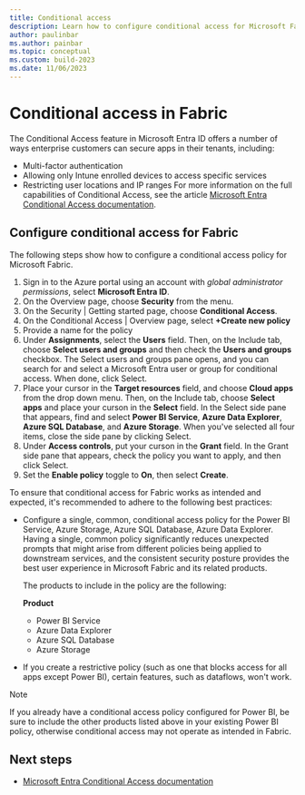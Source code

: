 ```yaml
---
title: Conditional access
description: Learn how to configure conditional access for Microsoft Fabric.
author: paulinbar
ms.author: painbar
ms.topic: conceptual
ms.custom: build-2023
ms.date: 11/06/2023
---
```


# Conditional access in Fabric

The Conditional Access feature in Microsoft Entra ID offers a number of ways enterprise customers can secure apps in their tenants, including:

- Multi-factor authentication
- Allowing only Intune enrolled devices to access specific services
- Restricting user locations and IP ranges
For more information on the full capabilities of Conditional Access, see the article [Microsoft Entra Conditional Access documentation](/entra/identity/conditional-access/).


## Configure conditional access for Fabric

The following steps show how to configure a conditional access policy for Microsoft Fabric.

1. Sign in to the Azure portal using an account with *global administrator permissions*, select **Microsoft Entra ID**.
1. On the Overview page, choose **Security** from the menu.
1. On the Security | Getting started page, choose **Conditional Access**.
1. On the Conditional Access | Overview page, select **+Create new policy**
1. Provide a name for the policy
1. Under **Assignments**, select the **Users** field. Then, on the Include tab, choose **Select users and groups** and then check the **Users and groups** checkbox. The Select users and groups pane opens, and you can search for and select a Microsoft Entra user or group for conditional access. When done, click Select.
1. Place your cursor in the **Target resources** field, and choose **Cloud apps** from the drop down menu. Then, on the Include tab, choose **Select apps** and place your curson in the **Select** field. In the Select side pane that appears, find and select **Power BI Service**, **Azure Data Explorer**, **Azure SQL Database**, and **Azure Storage**. When you've selected all four items, close the side pane by clicking Select.
1. Under **Access controls**, put your curson in the **Grant** field. In the Grant side pane that appears, check the policy you want to apply, and then click Select.
1. Set the **Enable policy** toggle to **On**, then select **Create**.

To ensure that conditional access for Fabric works as intended and expected, it's recommended to adhere to the following best practices:

* Configure a single, common, conditional access policy for the Power BI Service, Azure Storage, Azure SQL Database, Azure Data Explorer. Having a single, common policy significantly reduces unexpected prompts that might arise from different policies being applied to downstream services, and the consistent security posture provides the best user experience in Microsoft Fabric and its related products.

    The products to include in the policy are the following: 

    **Product**
    * Power BI Service
    * Azure Data Explorer
    * Azure SQL Database
    * Azure Storage

* If you create a restrictive policy (such as one that blocks access for all apps except Power BI), certain features, such as dataflows, won't work.

> [!NOTE]
> If you already have a conditional access policy configured for Power BI, be sure to include the other products listed above in your existing Power BI policy, otherwise conditional access may not operate as intended in Fabric.

## Next steps

* [Microsoft Entra Conditional Access documentation](/entra/identity/conditional-access/)
